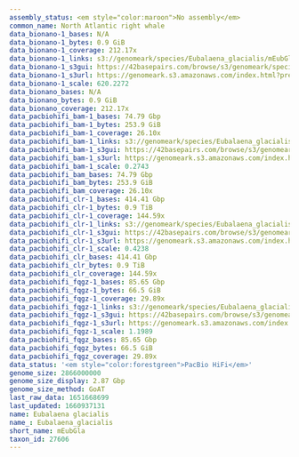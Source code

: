 ```yaml
---
assembly_status: <em style="color:maroon">No assembly</em>
common_name: North Atlantic right whale
data_bionano-1_bases: N/A
data_bionano-1_bytes: 0.9 GiB
data_bionano-1_coverage: 212.17x
data_bionano-1_links: s3://genomeark/species/Eubalaena_glacialis/mEubGla1/genomic_data/bionano/<br>
data_bionano-1_s3gui: https://42basepairs.com/browse/s3/genomeark/species/Eubalaena_glacialis/mEubGla1/genomic_data/bionano/
data_bionano-1_s3url: https://genomeark.s3.amazonaws.com/index.html?prefix=species/Eubalaena_glacialis/mEubGla1/genomic_data/bionano/
data_bionano-1_scale: 620.2272
data_bionano_bases: N/A
data_bionano_bytes: 0.9 GiB
data_bionano_coverage: 212.17x
data_pacbiohifi_bam-1_bases: 74.79 Gbp
data_pacbiohifi_bam-1_bytes: 253.9 GiB
data_pacbiohifi_bam-1_coverage: 26.10x
data_pacbiohifi_bam-1_links: s3://genomeark/species/Eubalaena_glacialis/mEubGla1/genomic_data/pacbio_hifi/<br>
data_pacbiohifi_bam-1_s3gui: https://42basepairs.com/browse/s3/genomeark/species/Eubalaena_glacialis/mEubGla1/genomic_data/pacbio_hifi/
data_pacbiohifi_bam-1_s3url: https://genomeark.s3.amazonaws.com/index.html?prefix=species/Eubalaena_glacialis/mEubGla1/genomic_data/pacbio_hifi/
data_pacbiohifi_bam-1_scale: 0.2743
data_pacbiohifi_bam_bases: 74.79 Gbp
data_pacbiohifi_bam_bytes: 253.9 GiB
data_pacbiohifi_bam_coverage: 26.10x
data_pacbiohifi_clr-1_bases: 414.41 Gbp
data_pacbiohifi_clr-1_bytes: 0.9 TiB
data_pacbiohifi_clr-1_coverage: 144.59x
data_pacbiohifi_clr-1_links: s3://genomeark/species/Eubalaena_glacialis/mEubGla1/genomic_data/pacbio_hifi/<br>
data_pacbiohifi_clr-1_s3gui: https://42basepairs.com/browse/s3/genomeark/species/Eubalaena_glacialis/mEubGla1/genomic_data/pacbio_hifi/
data_pacbiohifi_clr-1_s3url: https://genomeark.s3.amazonaws.com/index.html?prefix=species/Eubalaena_glacialis/mEubGla1/genomic_data/pacbio_hifi/
data_pacbiohifi_clr-1_scale: 0.4238
data_pacbiohifi_clr_bases: 414.41 Gbp
data_pacbiohifi_clr_bytes: 0.9 TiB
data_pacbiohifi_clr_coverage: 144.59x
data_pacbiohifi_fqgz-1_bases: 85.65 Gbp
data_pacbiohifi_fqgz-1_bytes: 66.5 GiB
data_pacbiohifi_fqgz-1_coverage: 29.89x
data_pacbiohifi_fqgz-1_links: s3://genomeark/species/Eubalaena_glacialis/mEubGla1/genomic_data/pacbio_hifi/<br>
data_pacbiohifi_fqgz-1_s3gui: https://42basepairs.com/browse/s3/genomeark/species/Eubalaena_glacialis/mEubGla1/genomic_data/pacbio_hifi/
data_pacbiohifi_fqgz-1_s3url: https://genomeark.s3.amazonaws.com/index.html?prefix=species/Eubalaena_glacialis/mEubGla1/genomic_data/pacbio_hifi/
data_pacbiohifi_fqgz-1_scale: 1.1989
data_pacbiohifi_fqgz_bases: 85.65 Gbp
data_pacbiohifi_fqgz_bytes: 66.5 GiB
data_pacbiohifi_fqgz_coverage: 29.89x
data_status: '<em style="color:forestgreen">PacBio HiFi</em>'
genome_size: 2866000000
genome_size_display: 2.87 Gbp
genome_size_method: GoAT
last_raw_data: 1651668699
last_updated: 1660937131
name: Eubalaena glacialis
name_: Eubalaena_glacialis
short_name: mEubGla
taxon_id: 27606
---
```

